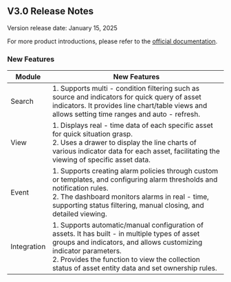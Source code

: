 ## **V3.0 Release Notes**

Version release date: January 15, 2025

For more product introductions, please refer to the [official documentation](https://wd.canway.net/?cat=31).

### **New Features**

| Module | New Features |
|--|--|
| Search | 1. Supports multi - condition filtering such as source and indicators for quick query of asset indicators. It provides line chart/table views and allows setting time ranges and auto - refresh. |
| View | 1. Displays real - time data of each specific asset for quick situation grasp.<br />2. Uses a drawer to display the line charts of various indicator data for each asset, facilitating the viewing of specific asset data. |
| Event | 1. Supports creating alarm policies through custom or templates, and configuring alarm thresholds and notification rules.<br />2. The dashboard monitors alarms in real - time, supporting status filtering, manual closing, and detailed viewing. |
| Integration | 1. Supports automatic/manual configuration of assets. It has built - in multiple types of asset groups and indicators, and allows customizing indicator parameters.<br />2. Provides the function to view the collection status of asset entity data and set ownership rules. |